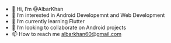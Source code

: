 - 👋 Hi, I’m @AlbarKhan
- 👀 I’m interested in Android Developemnt and Web Development
- 🌱 I’m currently learning  Flutter 
- 💞️ I’m looking to collaborate on Android projects
- 📫 How to reach me albarkhan60@gmail.com

<!---
AlbarKhan/AlbarKhan is a ✨ special ✨ repository because its `README.md` (this file) appears on your GitHub profile.
You can click the Preview link to take a look at your changes.
--->
